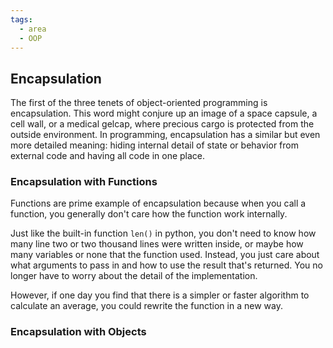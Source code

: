```yaml
---
tags:
  - area
  - OOP
---
```

## Encapsulation

The first of the three tenets of object-oriented programming is encapsulation. This word might conjure up an image of a space capsule, a cell wall, or a medical gelcap, where precious cargo is protected from the outside environment. In programming, encapsulation has a similar but even more detailed meaning: hiding internal detail of state or behavior from external code and having all code in one place.

### Encapsulation with Functions

Functions are prime example of encapsulation because when you call a function, you generally don't care how the function work internally.

Just like the built-in function `len()` in python, you don't need to know how many line two or two thousand lines were written inside, or maybe how many variables or none that the function used. Instead, you just care about what arguments to pass in and how to use the result that's returned. You no longer have to worry about the detail of the implementation.

However, if one day you find that there is a simpler or faster algorithm to calculate an average, you could rewrite the function in a new way.

### Encapsulation with Objects

